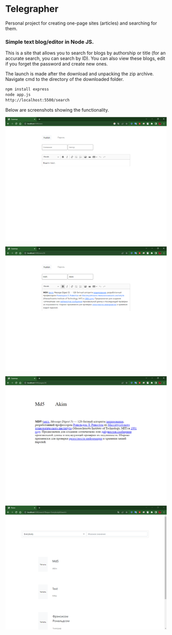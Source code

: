# Telegrapher
Personal project for creating one-page sites (articles) and searching for them.

### Simple text blog/editor in Node JS.

This is a site that allows you to search for blogs by authorship or title (for an accurate search, you can search by ID). You can also view these blogs, edit if you forget the password and create new ones.

The launch is made after the download and unpacking the zip archive.
Navigate cmd to the directory of the downloaded folder.

```html
npm install express
node app.js
http://localhost:5500/search
```

Below are screenshots showing the functionality.

<p align="center">
  <img src="https://github.com/Mika-dot/Telegrapher/blob/main/Media/zero.PNG?raw=true" alt="ConsoleWriteImage"/>
</p>


<p align="center">
  <img src="https://github.com/Mika-dot/Telegrapher/blob/main/Media/pagesnamber1.PNG?raw=true" alt="ConsoleWriteImage"/>
</p>


<p align="center">
  <img src="https://github.com/Mika-dot/Telegrapher/blob/main/Media/pages.PNG?raw=true" alt="ConsoleWriteImage"/>
</p>


<p align="center">
  <img src="https://github.com/Mika-dot/Telegrapher/blob/main/Media/search.PNG?raw=true" alt="ConsoleWriteImage"/>
</p>
